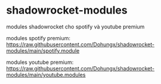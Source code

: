 # shadowrocket-modules
modules shadowrocket cho spotify và youtube premium

modules spotify premium: 
https://raw.githubusercontent.com/Dohungx/shadowrocket-modules/main/spotify.module

modules youtube premium:
https://raw.githubusercontent.com/Dohungx/shadowrocket-modules/main/youtube.modules
